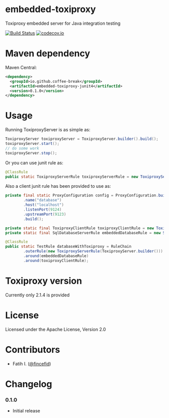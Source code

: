 # embedded-toxiproxy
Toxiproxy embedded server for Java integration testing

[![Build Status](https://travis-ci.org/coffee-break/embedded-toxiproxy.svg?branch=master)](https://travis-ci.org/coffee-break/embedded-toxiproxy)
[![codecov.io](https://codecov.io/github/coffee-break/embedded-toxiproxy/coverage.svg?branch=master)](https://codecov.io/github/coffee-break/embedded-toxiproxy?branch=master)

Maven dependency
==============

Maven Central:
```xml
<dependency>
  <groupId>io.github.coffee-break</groupId>
  <artifactId>embedded-toxiproxy-junit4</artifactId>
  <version>0.1.0</version>
</dependency>
```

Usage
==============

Running ToxiproxyServer is as simple as:
```java
ToxiproxyServer toxiproxyServer = ToxiproxyServer.builder().build();
toxiproxyServer.start();
// do some work
toxiproxyServer.stop();
```

Or you can use junit rule as:
```java
@ClassRule
public static ToxiproxyServerRule toxiproxyServerRule = new ToxiproxyServerRule(ToxiproxyServer.builder().timeout(5000));
```

Also a client junit rule has been provided to use as:
```java
private final static ProxyConfiguration config = ProxyConfiguration.builder()
        .name("database")
        .host("localhost")
        .listenPort(9124)
        .upstreamPort(9123)
        .build();

private static final ToxiproxyClientRule toxiproxyClientRule = new ToxiproxyClientRule(config);
private static final SqlDatabaseServerRule embeddedDatabaseRule = new SqlDatabaseServerRule();

@ClassRule
public static TestRule databaseWithToxiproxy = RuleChain
        .outerRule(new ToxiproxyServerRule(ToxiproxyServer.builder()))
        .around(embeddedDatabaseRule)
        .around(toxiproxyClientRule);

```


Toxiproxy version
==============
Currently only 2.1.4 is provided


License
==============
Licensed under the Apache License, Version 2.0


Contributors
==============
 * Fatih I. ([@fincefid](http://github.com/fincefid))


Changelog
==============

### 0.1.0
 * Initial release
 